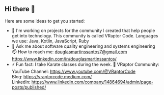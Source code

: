 ## Hi there 👋

Here are some ideas to get you started:

- 🔭 I'm working on projects for the community I created that help people get into technology. This community is called VRaptor Code. Languages ​​we use: Java, Kotlin, JavaScript, Ruby
- 💬 Ask me about software quality engineering and systems engineering
📫 How to reach me: douglasmartinssantos7@gmail.com  
https://www.linkedin.com/in/douglasmartinssantos/
- ⚡ Fun fact: I take Karate classes during the week.
🦖 VRaptor Community:  
YouTube Channel: https://www.youtube.com/@VRaptorCode  
Blog: https://vraptorcode.medium.com/  
LinkedIn: https://www.linkedin.com/company/14864694/admin/page-posts/published/

